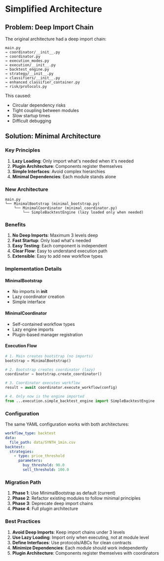 # Simplified Architecture

## Problem: Deep Import Chain

The original architecture had a deep import chain:
```
main.py 
→ coordinator/__init__.py 
→ coordinator.py 
→ execution_modes.py 
→ execution/__init__.py 
→ backtest_engine.py 
→ strategy/__init__.py 
→ classifiers/__init__.py 
→ enhanced_classifier_container.py 
→ risk/protocols.py
```

This caused:
- Circular dependency risks
- Tight coupling between modules
- Slow startup times
- Difficult debugging

## Solution: Minimal Architecture

### Key Principles

1. **Lazy Loading**: Only import what's needed when it's needed
2. **Plugin Architecture**: Components register themselves
3. **Simple Interfaces**: Avoid complex hierarchies
4. **Minimal Dependencies**: Each module stands alone

### New Architecture

```
main.py
└── MinimalBootstrap (minimal_bootstrap.py)
    └── MinimalCoordinator (minimal_coordinator.py)
        └── SimpleBacktestEngine (lazy loaded only when needed)
```

### Benefits

1. **No Deep Imports**: Maximum 3 levels deep
2. **Fast Startup**: Only load what's needed
3. **Easy Testing**: Each component is independent
4. **Clear Flow**: Easy to understand execution path
5. **Extensible**: Easy to add new workflow types

### Implementation Details

#### MinimalBootstrap
- No imports in __init__
- Lazy coordinator creation
- Simple interface

#### MinimalCoordinator  
- Self-contained workflow types
- Lazy engine imports
- Plugin-based manager registration

#### Execution Flow

```python
# 1. Main creates bootstrap (no imports)
bootstrap = MinimalBootstrap()

# 2. Bootstrap creates coordinator (lazy)
coordinator = bootstrap.create_coordinator()

# 3. Coordinator executes workflow
result = await coordinator.execute_workflow(config)

# 4. Only now is the engine imported
from ...execution.simple_backtest_engine import SimpleBacktestEngine
```

### Configuration

The same YAML configuration works with both architectures:
```yaml
workflow_type: backtest
data:
  file_path: data/SYNTH_1min.csv
backtest:
  strategies:
    - type: price_threshold
      parameters:
        buy_threshold: 90.0
        sell_threshold: 100.0
```

### Migration Path

1. **Phase 1**: Use MinimalBootstrap as default (current)
2. **Phase 2**: Refactor existing modules to follow minimal principles
3. **Phase 3**: Deprecate deep import chains
4. **Phase 4**: Full plugin architecture

### Best Practices

1. **Avoid Deep Imports**: Keep import chains under 3 levels
2. **Use Lazy Loading**: Import only when executing, not at module level
3. **Define Interfaces**: Use protocols/ABCs for clean contracts
4. **Minimize Dependencies**: Each module should work independently
5. **Plugin Architecture**: Components register themselves with coordinators